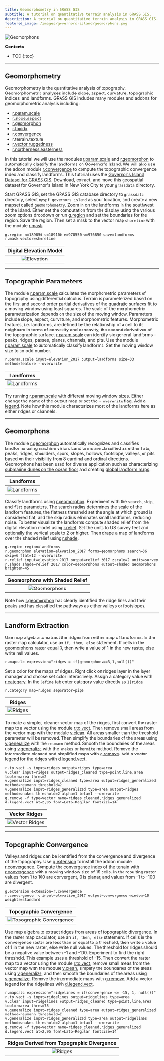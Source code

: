 ```yaml
---
title: Geomorphometry in GRASS GIS
subtitle: A tutorial on quantitative terrain analysis in GRASS GIS.
description: A tutorial on quantitative terrain analysis in GRASS GIS.
featured_image: /images/governors-island/geomorphons.png
---
```


![Geomorphons](/images/governors-island/shaded-geomorphons.png)

**Contents**
* TOC
{:toc}

---

## Geomorphometry

Geomorphometry is the quantitative analysis of topography.
Geomorphometric analyses include slope, aspect, curvature,
topographic indices, and landforms.
<i class="ms ms-grass-gis"></i> GRASS GIS
includes many modules and addons for geomorphometric analysis including:

* [r.param.scale](https://grass.osgeo.org/grass-stable/manuals/r.param.scale.html)
* [r.slope.aspect](https://grass.osgeo.org/grass-stable/manuals/r.slope.aspect.html)
* [r.geomorphon](https://grass.osgeo.org/grass-stable/manuals/r.geomorphon.html)
* [r.topidx](https://grass.osgeo.org/grass-stable/manuals/r.topidx.html)
* [r.convergence](https://grass.osgeo.org/grass-stable/manuals/addons/r.convergence.html)
* [r.terrain.texture](https://grass.osgeo.org/grass-stable/manuals/addons/r.terrain.texture.html)
* [r.vector.ruggedness](https://grass.osgeo.org/grass-stable/manuals/addons/r.vector.ruggedness.html)
* [r.northerness.easterness](https://grass.osgeo.org/grass74/manuals/addons/r.northerness.easterness.html)

In this tutorial we will use the modules
[r.param.scale](https://grass.osgeo.org/grass-stable/manuals/r.param.scale.html)
and
[r.geomorphon](https://grass.osgeo.org/grass-stable/manuals/r.geomorphon.html)
to automatically classify the landforms on Governor's Island.
We will also use the addon module
[r.convergence](https://grass.osgeo.org/grass-stable/manuals/addons/r.convergence.html)
to compute the topographic convergence index and classify landforms.
This tutorial uses the
[Governor's Island Dataset for GRASS GIS](https://zenodo.org/record/3940780/files/nyspf_govenors_island.zip?download=1).
Download, extract, and move this geospatial dataset
for Governor's Island in New York City
to your `grassdata` directory.

Start <i class="ms ms-grass-gis"></i> GRASS GIS,
set the GRASS GIS database directory to `grassdata` directory,
select `nyspf_governors_island` as your location,
and create a new mapset called `geomorphometry`.
Zoom in on the landforms in the southwest of the island.
Either set the computation from the display
using the various zoom options dropdown or
run [g.region](https://grass.osgeo.org/grass-stable/manuals/g.region.html)
and set the boundaries for the region. Save the region.
Then set a mask to the vector map `shoreline` with the module
[r.mask](https://grass.osgeo.org/grass-stable/manuals/r.mask.html).
```
g.region n=189850 s=189100 e=978550 w=976850 save=landforms
r.mask vector=shoreline
```

| Digital Elevation Model |
|:---:|
| ![Elevation](/images/governors-island/southwestern-elevation.png) |

---

## Topographic Parameters
The module
[r.param.scale](https://grass.osgeo.org/grass-stable/manuals/r.param.scale.html)
calculates the morphometric parameters of topography
using differential calculus.
Terrain is parameterized based on
the first and second order partial derivatives
of the quadratic surfaces fit to a moving window using least squares.
The scale of the morphometric parameterization
depends on the size of the moving window.
Parameters include slope, aspect, curvature, and morphometric features.
Morphometric features, i.e. landforms, are defined
by the relationship of a cell to its neighbors
in terms of convexity and concavity,
the second derivatives of the topographic surface.
[r.param.scale](https://grass.osgeo.org/grass-stable/manuals/r.param.scale.html)
can identify six general landforms -
peaks, ridges, passes, planes, channels, and pits.
Use the module
[r.param.scale](https://grass.osgeo.org/grass-stable/manuals/r.param.scale.html)
to automatically classify landforms.
Set the moving window size to an odd number.
```
r.param.scale input=elevation_2017 output=landforms size=33 method=feature --overwrite
```

| Landforms |
|:---:|
| ![Landforms](/images/governors-island/landforms.png) |

Try running
[r.param.scale](https://grass.osgeo.org/grass-stable/manuals/r.param.scale.html)
with different moving window sizes.
Either change the name of the output map or set the `--overwrite` flag.
Add a [legend](https://grass.osgeo.org/grass-stable/manuals/d.legend.html).
Note how this module characterizes most of the landforms here
as either ridges or channels.

---

## Geomorphons

The module
[r.geomorphon](https://grass.osgeo.org/grass-stable/manuals/r.geomorphon.html)
automatically recognizes and classifies landforms using machine vision.
Landforms are classified as either
flats, peaks, ridges, shoulders, spurs, slopes, hollows,
footslope, valleys, or pits
based on their visibility from 8 cardinal and ordinal directions.
Geomorphons has been used for diverse application such as
characterizing [submarine dunes on the ocean floor](https://doi.org/10.3390/geosciences8010028)
and creating [global landform maps](https://doi.org/10.1038/s41597-020-0479-6).

| Landforms |
|:---:|
| ![Landforms](/images/governors-island/geomorphons-legend.png) |

Classify landforms using
[r.geomorphon](https://grass.osgeo.org/grass-stable/manuals/r.geomorphon.html).
Experiment with the `search`, `skip`, and `flat` parameters.
The search radius determines the scale of the landform features,
the flatness threshold set the angle at which ground is considered flat,
and the skip radius eliminates small landforms, reducing noise.
To better visualize the landforms
compute shaded relief from the digital elevation model using
[r.relief](https://grass.osgeo.org/grass-stable/manuals/r.relief.html).
Set the units to US survey feet
and optionally the vertical scale to 2 or higher.
Then drape a map of landforms over the shaded relief using
[r.shade](https://grass.osgeo.org/grass-stable/manuals/r.relief.html).
```
g.region region=landforms
r.geomorphon elevation=elevation_2017 forms=geomorphons search=36 skip=6 flat=12 --overwrite
r.relief input=elevation_2017 output=relief_2017 zscale=2 units=survey
r.shade shade=relief_2017 color=geomorphons output=shaded_geomorphons brighten=45
```

| Geomorphons with Shaded Relief |
|:---:|
| ![Geomorphons](/images/governors-island/shaded-geomorphons.png) |

Note how
[r.geomorphon](https://grass.osgeo.org/grass-stable/manuals/r.geomorphon.html)
has clearly identified the ridge lines and their peaks and
has classified the pathways as either valleys or footslopes.

---

## Landform Extraction

Use map algebra to extract the ridges from either map of landforms.
In the raster map calculator, use an `if, then, else` statement.
If cells in the geomorphons raster equal 3,
then write a value of 1 in the new raster,
else write null values.
```
r.mapcalc expression="ridges = if(geomorphons==3,1,null())"
```

Set a color for the maps of ridges.
Right click on ridges layer in the layer manager
and choose set color interactively.
Assign a category value with
[r.category](https://grass.osgeo.org/grass-stable/manuals/r.category.html).
In the `Define` tab enter category value directly as
`1|ridge`

```
r.category map=ridges separator=pipe
```

| Ridges |
|:---:|
| ![Ridges](/images/governors-island/ridges.png) |

To make a simpler, cleaner vector map of the ridges,
first convert the raster map to a vector using the module
[r.to.vect](https://grass.osgeo.org/grass-stable/manuals/r.to.vect.html).
Then remove small areas from the vector map with the module
[v.clean](https://grass.osgeo.org/grass-stable/manuals/v.clean.html).
All areas smaller than the threshold parameter will be removed.
Then simplify the boundaries of the areas using
[v.generalize](https://grass.osgeo.org/grass-stable/manuals/v.generalize.html)
with the `reumann` method.
Smooth the  boundaries of the areas using
[v.generalize](https://grass.osgeo.org/grass-stable/manuals/v.generalize.html)
with the `snakes` or `hermite` method.
Remove the intermediate cleaned and simplified maps with
[g.remove](https://grass.osgeo.org/grass-stable/manuals/g.remove.html).
Add a vector legend for the ridges with
[d.legend.vect](https://grass.osgeo.org/grass-stable/manuals/d.legend.vect.html).
```
r.to.vect -s input=ridges output=ridges type=area
v.clean input=ridges output=ridges_cleaned type=point,line,area tool=rmarea thres=2
v.generalize input=ridges_cleaned type=area output=ridges_generalized method=reumann threshold=2
v.generalize input=ridges_generalized type=area output=ridges method=snakes threshold=2 alpha=1 beta=1 --overwrite
g.remove -f type=vector name=ridges_cleaned,ridges_generalized
d.legend.vect at=2,95 font=Lato-Regular fontsize=14
```

| Vector Ridges |
|:---:|
| ![Vector Ridges](/images/governors-island/vector-ridges.png) |

---

## Topographic Convergence
Valleys and ridges can be identified from
the convergence and divergence of the topography.
Use [g.extension](https://grass.osgeo.org/grass-stable/manuals/g.extension.html)
to install the addon module
[r.convergence](https://grass.osgeo.org/grass-stable/manuals/addons/r.convergence.html).
Compute the convergence index of the terrain with
[r.convergence](https://grass.osgeo.org/grass-stable/manuals/addons/r.convergence.html)
with a moving window size of 15 cells.
In the resulting raster
values from 1 to 100 are convergent, 0 is planar,
and values from -1 to -100 are divergent.
```
g.extension extension=r.convergence
r.convergence -c input=elevation_2017 output=convergence window=15 weights=standard
```

| Topographic Convergence |
|:---:|
| ![Topographic Convergence](/images/governors-island/convergence.png) |


Use map algebra to extract ridges from areas of topographic divergence.
In the raster map calculator, use an `if, then, else` statement.
If cells in the convergence raster are less than or equal to a threshold,
then write a value of 1 in the new raster,
else write null values.
The threshold for ridges should be a negative value between -1 and -100.
Experiment to find the right threshold.
This example uses a threshold of -15.
Then convert the raster map to a vector using the module
[r.to.vect](https://grass.osgeo.org/grass-stable/manuals/r.to.vect.html),
remove small areas from the vector map with the module
[v.clean](https://grass.osgeo.org/grass-stable/manuals/v.clean.html),
simplify the boundaries of the areas using
[v.generalize](https://grass.osgeo.org/grass-stable/manuals/v.generalize.html),
and then smooth the  boundaries of the areas using
[v.generalize](https://grass.osgeo.org/grass-stable/manuals/v.generalize.html).
Remove the intermediate maps with
[g.remove](https://grass.osgeo.org/grass-stable/manuals/g.remove.html).
Add a vector legend for the ridgelines with
[d.legend.vect](https://grass.osgeo.org/grass-stable/manuals/d.legend.vect.html).

```
r.mapcalc expression="ridgelines = if(convergence <= -15, 1, null())"
r.to.vect -s input=ridgelines output=ridgelines type=area
v.clean input=ridgelines output=ridges_cleaned type=point,line,area tool=rmarea thres=75
v.generalize input=ridges_cleaned type=area output=ridges_generalized method=reumann threshold=2
v.generalize input=ridges_generalized type=area output=ridgelines method=snakes threshold=2 alpha=1 beta=1 --overwrite
g.remove -f type=vector name=ridges_cleaned,ridges_generalized
d.legend.vect at=2,95 font=Lato-Regular fontsize=14
```

| Ridges Derived from Topographic Divergence |
|:---:|
| ![Ridges](/images/governors-island/vector-ridgelines.png) |
